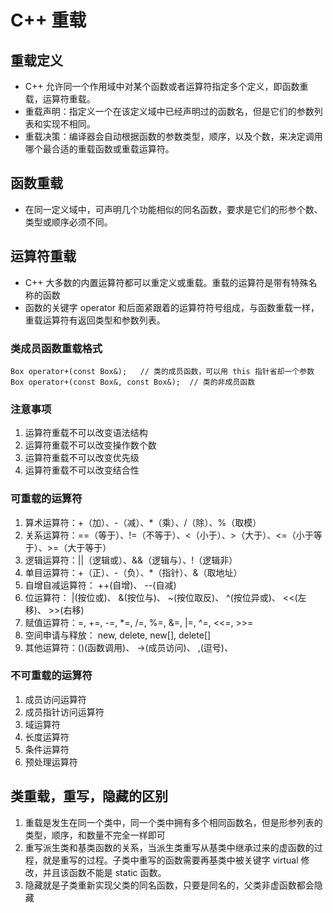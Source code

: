 # C++ 重载

## 重载定义
+ C++ 允许同一个作用域中对某个函数或者运算符指定多个定义，即函数重载，运算符重载。
+ 重载声明：指定义一个在该定义域中已经声明过的函数名，但是它们的参数列表和实现不相同。
+ 重载决策：编译器会自动根据函数的参数类型，顺序，以及个数，来决定调用哪个最合适的重载函数或重载运算符。

## 函数重载
+ 在同一定义域中，可声明几个功能相似的同名函数，要求是它们的形参个数、类型或顺序必须不同。

## 运算符重载
+ C++ 大多数的内置运算符都可以重定义或重载。重载的运算符是带有特殊名称的函数
+ 函数的关键字 operator 和后面紧跟着的运算符符号组成，与函数重载一样，重载运算符有返回类型和参数列表。

### 类成员函数重载格式
```
Box operator+(const Box&);   // 类的成员函数，可以用 this 指针省却一个参数
Box operator+(const Box&, const Box&);  // 类的非成员函数
```

### 注意事项
1. 运算符重载不可以改变语法结构
2. 运算符重载不可以改变操作数个数
3. 运算符重载不可以改变优先级
4. 运算符重载不可以改变结合性

### 可重载的运算符
1. 算术运算符：+（加）、-（减）、*（乘）、/（除）、%（取模）
2. 关系运算符：==（等于）、!=（不等于）、<（小于）、>（大于）、<=（小于等于）、>=（大于等于）
3. 逻辑运算符：||（逻辑或）、&&（逻辑与）、!（逻辑非）
4. 单目运算符：+（正）、-（负）、*（指针）、&（取地址）
5. 自增自减运算符： ++(自增)、 --(自减)
6. 位运算符： |(按位或)、 &(按位与)、 ~(按位取反)、 ^(按位异或)、 <<(左移)、 >>(右移)
7. 赋值运算符：=, +=, -=, *=, /=, %=, &=, |=, ^=, <<=, >>=
8. 空间申请与释放： new, delete, new[], delete[]
9. 其他运算符：()(函数调用)、 ->(成员访问)、 ,(逗号)、 [](下标)

### 不可重载的运算符
1. 成员访问运算符
2. 成员指针访问运算符
3. 域运算符
4. 长度运算符
5. 条件运算符
6. 预处理运算符

## 类重载，重写，隐藏的区别
1. 重载是发生在同一个类中，同一个类中拥有多个相同函数名，但是形参列表的类型，顺序，和数量不完全一样即可
2. 重写派生类和基类函数的关系，当派生类重写从基类中继承过来的虚函数的过程，就是重写的过程。子类中重写的函数需要再基类中被关键字 virtual 修改，并且该函数不能是 static 函数。
3. 隐藏就是子类重新实现父类的同名函数，只要是同名的，父类非虚函数都会隐藏
